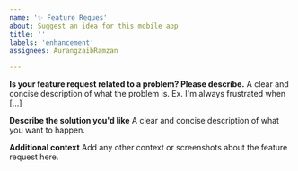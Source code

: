 ```yaml
---
name: '✨ Feature Reques'
about: Suggest an idea for this mobile app
title: ''
labels: 'enhancement'
assignees: AurangzaibRamzan

---
```


**Is your feature request related to a problem? Please describe.**
A clear and concise description of what the problem is. Ex. I'm always frustrated when [...]

**Describe the solution you'd like**
A clear and concise description of what you want to happen.

**Additional context**
Add any other context or screenshots about the feature request here.
